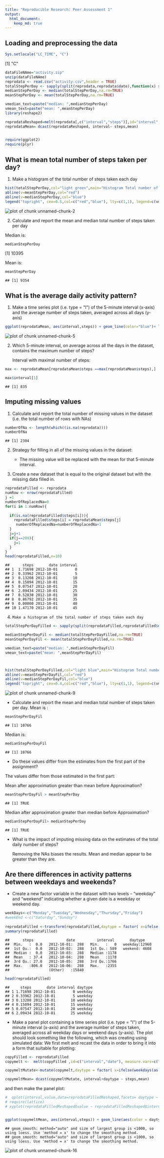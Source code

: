 ```yaml
---
title: "Reproducible Research: Peer Assessment 1"
output: 
  html_document:
    keep_md: true
---
```


## Loading and preprocessing the data

```r
Sys.setlocale("LC_TIME", "C")
```

[1] "C"

```r
dataFileNAme="activity.zip"
unzip(dataFileNAme)
reprodata <- read.csv("activity.csv",header = TRUE)
totalStepPerDay <- sapply(split(reprodata,reprodata$date),function(x) sum(x$steps,na.rm=TRUE))
medianStepPerDay <- median(totalStepPerDay,na.rm=TRUE)
meanStepPerDay <- mean(totalStepPerDay,na.rm=TRUE)

vmedian_text=paste("median: ",medianStepPerDay)
vmean_text=paste("mean: ",meanStepPerDay)
library(reshape2)

reprodataReshaped=melt(reprodata[,c("interval","steps")],id="interval", measure.vars=c("steps"),variable.name="steps", na.rm=TRUE)
reprodataMean= dcast(reprodataReshaped, interval~ steps,mean)
 

require(ggplot2)
require(plyr)
```





## What is mean total number of steps taken per day?

1. Make a histogram of the total number of steps taken each day


```r
hist(totalStepPerDay,col="light green",main="Histogram Total number of steps taken per day", xlab="steps")
abline(v=meanStepPerDay,col="red")
abline(v=medianStepPerDay,col="blue")
legend("topright", cex=0.5,col=c("red","blue"), lty=c(1,1), legend=c(vmedian_text,vmean_text))
```

![plot of chunk unnamed-chunk-2](figure/unnamed-chunk-2.png) 


2. Calculate and report the mean and median total number of steps taken per day


  Median is:

```r
medianStepPerDay
```

[1] 10395


Mean is: 

```r
meanStepPerDay
```

```
## [1] 9354
```



## What is the average daily activity pattern?

1. Make a time series plot (i.e. type = "l") of the 5-minute interval (x-axis) and the average number of steps taken, averaged across all days (y-axis)

```r
ggplot(reprodataMean, aes(interval,steps)) + geom_line(color="blue")+ labs(title="steps average daily activity")+ labs(x="5-minute interval")+ labs(y="averaged across all days")  
```

![plot of chunk unnamed-chunk-5](figure/unnamed-chunk-5.png) 

2. Which 5-minute interval, on average across all the days in the dataset, contains the maximum number of steps?

    Interval with maximal number of steps: 



```r
max <- reprodataMean[reprodataMean$steps ==max(reprodataMean$steps),]

max$interval[1]
```

```
## [1] 835
```


## Imputing missing values

1. Calculate and report the total number of missing values in the dataset (i.e. the total number of rows with NAs)


```r
numberOfNa <- length(which((is.na(reprodata))))
numberOfNa
```

```
## [1] 2304
```

2.  Strategy for filling in all of the missing values in the dataset:

    - The missing value will be replaced with the mean for that 5-minute interval.

3. Create a new dataset that is equal to the original dataset but with the missing data filled in.


```r
reprodataFilled <- reprodata
numRow <- nrow(reprodataFilled)
j =1
numberOfReplacedNa=0
for(i in 1:numRow){
   
  if(is.na(reprodataFilled$steps[i])){
    reprodataFilled$steps[i] = reprodataMean$steps[j]
     numberOfReplacedNa=numberOfReplacedNa+1
  }
  j=j+1
  if(j==289){
    j=1
  }
}
head(reprodataFilled,n=10)
```

```
##      steps       date interval
## 1  1.71698 2012-10-01        0
## 2  0.33962 2012-10-01        5
## 3  0.13208 2012-10-01       10
## 4  0.15094 2012-10-01       15
## 5  0.07547 2012-10-01       20
## 6  2.09434 2012-10-01       25
## 7  0.52830 2012-10-01       30
## 8  0.86792 2012-10-01       35
## 9  0.00000 2012-10-01       40
## 10 1.47170 2012-10-01       45
```

4.     Make a histogram of the total number of steps taken each day

```r
totalStepPerDayFilled <- sapply(split(reprodataFilled,reprodataFilled$date),function(x) sum(x$steps,na.rm=FALSE))

medianStepPerDayFil <- median(totalStepPerDayFilled,na.rm=TRUE)
meanStepPerDayFil <- mean(totalStepPerDayFilled,na.rm=TRUE)

vmedian_text=paste("median: ",medianStepPerDayFil)
vmean_text=paste("mean: ",meanStepPerDayFil)



hist(totalStepPerDayFilled,col="light blue",main="Histogram Total number of steps taken per day. NAs replaced by mean of interval.", xlab="steps")
abline(v=meanStepPerDayFil,col="red")
abline(v=medianStepPerDayFil,col="blue")
legend("topright", cex=0.4,col=c("red","blue"), lty=c(1,1), legend=c(vmedian_text,vmean_text))
```

![plot of chunk unnamed-chunk-9](figure/unnamed-chunk-9.png) 


- Calculate and report the mean and median total number of steps taken per day.
Mean is :

```r
meanStepPerDayFil
```

```
## [1] 10766
```

Median is: 

```r
medianStepPerDayFil
```

```
## [1] 10766
```



- Do these values differ from the estimates from the first part of the assignment? 

The values differ from those estimated in the first part:

Mean after approximation greater than mean before Approximation?

```r
meanStepPerDayFil > meanStepPerDay 
```

```
## [1] TRUE
```

Median after approximation greater than median before Approximation?


```r
medianStepPerDayFil> medianStepPerDay 
```

```
## [1] TRUE
```

- What is the impact of imputing missing data on the estimates of the total daily number of steps?

    Removing the NAs biases the results. Mean and median appear to be greater than they are.

## Are there differences in activity patterns between weekdays and weekends?

 - Create a new factor variable in the dataset with two levels – “weekday” and “weekend” indicating whether a given date is a weekday or weekend day.


```r
weekDays<-c("Monday","Tuesday","Wednesday","Thursday","Friday")
#weekEnd <-c("Saturday","Sunday")
 
reprodataFilled <-transform(reprodataFilled,daytype = factor( x=ifelse(weekdays(as.Date(reprodataFilled$date)) %in% weekDays,"weekday","weekend"),levels = c("weekday","weekend") ))
summary(reprodataFilled)
```

```
##      steps               date          interval       daytype     
##  Min.   :  0.0   2012-10-01:  288   Min.   :   0   weekday:12960  
##  1st Qu.:  0.0   2012-10-02:  288   1st Qu.: 589   weekend: 4608  
##  Median :  0.0   2012-10-03:  288   Median :1178                  
##  Mean   : 37.4   2012-10-04:  288   Mean   :1178                  
##  3rd Qu.: 27.0   2012-10-05:  288   3rd Qu.:1766                  
##  Max.   :806.0   2012-10-06:  288   Max.   :2355                  
##                  (Other)   :15840
```

```r
head(reprodataFilled)
```

```
##     steps       date interval daytype
## 1 1.71698 2012-10-01        0 weekday
## 2 0.33962 2012-10-01        5 weekday
## 3 0.13208 2012-10-01       10 weekday
## 4 0.15094 2012-10-01       15 weekday
## 5 0.07547 2012-10-01       20 weekday
## 6 2.09434 2012-10-01       25 weekday
```


  
- Make a panel plot containing a time series plot (i.e. type = "l") of the 5-minute interval (x-axis) and the average number of steps taken, averaged across all weekday days or weekend days (y-axis). The plot should look something like the following, which was creating using simulated data:
We first melt and recast the data in order to bring it into a form that suitable for plotting:

```r
copyFilled <- reprodataFilled
copymelt <-  melt(copyFilled ,id=c("interval","date"), measure.vars=c("steps"),variable.name="steps", na.rm=TRUE)

copymeltMutate<-mutate(copymelt,daytype = factor( x=ifelse(weekdays(as.Date(copymelt$date)) %in% weekDays,"weekday","weekend"),levels = c("weekday","weekend") ))

copymeltMean= dcast(copymeltMutate, interval+daytype ~ steps,mean)
```

and then make the panel plot:

```r
#  qplot(interval,value,data=reprodataFilledReshaped,facets= daytype ~ .,geom =c("line","smooth"),color=daytype)
# require(lattice)
# xyplot(reprodataFilledReshaped$value ~ reprodataFilledReshaped$interval | reprodataFilledReshaped$daytype, layout=c(2,1))


ggplot(copymeltMean, aes(interval,steps)) + geom_line(aes(color = daytype))+geom_smooth(method="auto")+facet_grid(. ~ daytype)+ labs(title="steps average daily activity")+ labs(x="5-minute interval")+ labs(y="averaged across all days")  
```

```
## geom_smooth: method="auto" and size of largest group is <1000, so using loess. Use 'method = x' to change the smoothing method.
## geom_smooth: method="auto" and size of largest group is <1000, so using loess. Use 'method = x' to change the smoothing method.
```

![plot of chunk unnamed-chunk-16](figure/unnamed-chunk-16.png) 

